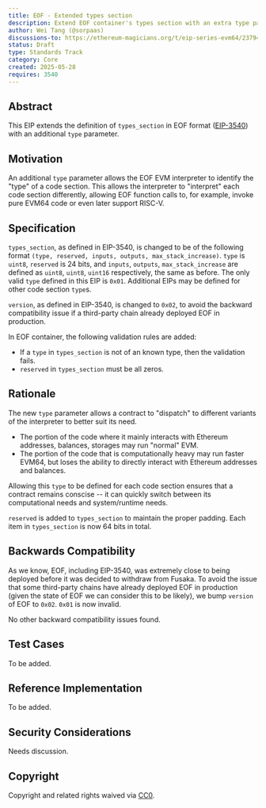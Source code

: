 ```yaml
---
title: EOF - Extended types section
description: Extend EOF container's types section with an extra type parameter.
author: Wei Tang (@sorpaas)
discussions-to: https://ethereum-magicians.org/t/eip-series-evm64/23794
status: Draft
type: Standards Track
category: Core
created: 2025-05-28
requires: 3540
---
```


## Abstract

This EIP extends the definition of `types_section` in EOF format ([EIP-3540](./eip-3540.md)) with an additional `type` parameter.

## Motivation

An additional `type` parameter allows the EOF EVM interpreter to identify the "type" of a code section. This allows the interpreter to "interpret" each code section differently, allowing EOF function calls to, for example, invoke pure EVM64 code or even later support RISC-V.

## Specification

`types_section`, as defined in EIP-3540, is changed to be of the following format `(type, reserved, inputs, outputs, max_stack_increase)`. `type` is `uint8`, `reserved` is 24 bits, and `inputs`, `outputs`, `max_stack_increase` are defined as `uint8`, `uint8`, `uint16` respectively, the same as before. The only valid `type` defined in this EIP is `0x01`. Additional EIPs may be defined for other code section `type`s.

`version`, as defined in EIP-3540, is changed to `0x02`, to avoid the backward compatibility issue if a third-party chain already deployed EOF in production.

In EOF container, the following validation rules are added:

* If a `type` in `types_section` is not of an known type, then the validation fails.
* `reserved` in `types_section` must be all zeros.

## Rationale

The new `type` parameter allows a contract to "dispatch" to different variants of the interpreter to better suit its need.

* The portion of the code where it mainly interacts with Ethereum addresses, balances, storages may run "normal" EVM.
* The portion of the code that is computationally heavy may run faster EVM64, but loses the ability to directly interact with Ethereum addresses and balances.

Allowing this `type` to be defined for each code section ensures that a contract remains conscise -- it can quickly switch between its computational needs and system/runtime needs.

`reserved` is added to `types_section` to maintain the proper padding. Each item in `types_section` is now 64 bits in total.

## Backwards Compatibility

As we know, EOF, including EIP-3540, was extremely close to being deployed before it was decided to withdraw from Fusaka. To avoid the issue that some third-party chains have already deployed EOF in production (given the state of EOF we can consider this to be likely), we bump `version` of EOF to `0x02`. `0x01` is now invalid.

No other backward compatibility issues found.

## Test Cases

To be added.

## Reference Implementation

To be added.

## Security Considerations

Needs discussion.

## Copyright

Copyright and related rights waived via [CC0](../LICENSE.md).
